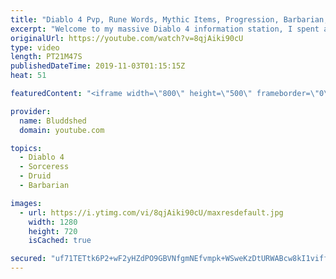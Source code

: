 ```yaml
---
title: "Diablo 4 Pvp, Rune Words, Mythic Items, Progression, Barbarian, Druid, Sorceress Blizzcon 2019"
excerpt: "Welcome to my massive Diablo 4 information station, I spent all weekend playing the demo and talking with developers, hopefully this video helps you out!"
originalUrl: https://youtube.com/watch?v=8qjAiki90cU
type: video
length: PT21M47S
publishedDateTime: 2019-11-03T01:15:15Z
heat: 51

featuredContent: "<iframe width=\"800\" height=\"500\" frameborder=\"0\" src=\"https://www.youtube.com/embed/8qjAiki90cU\" allow=\"accelerometer; autoplay; encrypted-media; gyroscope; picture-in-picture\" allowfullscreen></iframe>"

provider:
  name: Bluddshed
  domain: youtube.com

topics:
  - Diablo 4
  - Sorceress
  - Druid
  - Barbarian

images:
  - url: https://i.ytimg.com/vi/8qjAiki90cU/maxresdefault.jpg
    width: 1280
    height: 720
    isCached: true

secured: "uf71TETtk6P2+wF2yHZdPO9GBVNfgmNEfvmpk+WSweKzDtURWABcw8kI1viffJKEJUpFN53yKKbw5taTcud9wCPbj9ZbwPCYy9YRUDRkYpr5+mbQ7uNKPMn2wsE4lW77OG2cxTx7ePdFfYzMSGTh8Z8qb+YF72z1Yj4+J5HHp1ewJw8sjVEwwZX1K217yp3PsQbuCa+zeCAskjMkePuOLxy2gloDe2k8yWNM0GJGbMyMcKHoGiQWgnrg2Y4fQcgkzNYlRTJRkbIkbqxBTnV1wlawJNfGIEFB4l0+QjmfxqtkBhc3Hq8FL7+kj7QnknwfzPO3cfIQbYe39aWiAplQQ+jmpRfx9KbKyHSJZUscmZIo7Ij1jv6De+nrUOqOgXw8Oc74mjBAeA8bICDMCsQg7cnrPn1IEwlKJ80Gcx+CQdSDK6LsgBG6mHzbBzDuNv2j;4ul9hqEPpCnXuHy6y1GNFQ=="
---
```


